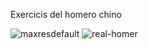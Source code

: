 Exercicis del homero chino

![maxresdefault](https://user-images.githubusercontent.com/95536223/227523308-79883d4a-6387-4d24-8576-e34635bbd48f.jpg)
![real-homer](https://user-images.githubusercontent.com/95536223/227523323-3c35db85-8e84-4783-ab25-6c53f933003b.jpg)
